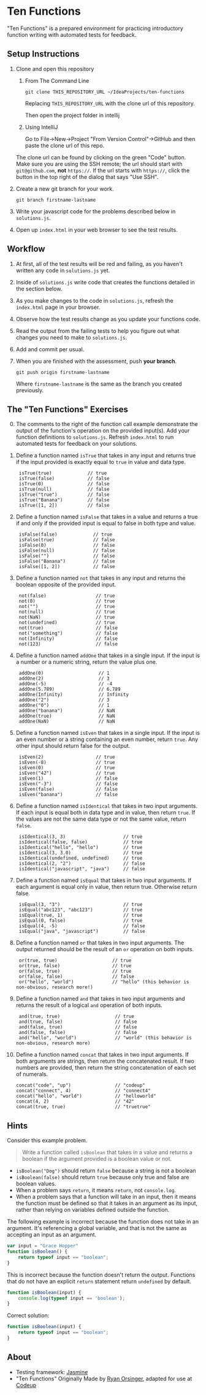 Ten Functions
=============

"Ten Functions" is a prepared environment for practicing introductory function
writing with automated tests for feedback.

## Setup Instructions

1. Clone and open this repository

    1. From The Command Line

        ```
        git clone THIS_REPOSITORY_URL ~/IdeaProjects/ten-functions
        ```

        Replacing `THIS_REPOSITORY_URL` with the clone url of this repository.

        Then open the project folder in intellij

    1. Using IntelliJ

        Go to File->New->Project "From Version Control"->GitHub and then paste
        the clone url of this repo.

    The clone url can be found by clicking on the green "Code" button. Make
    sure you are using the SSH remote; the url should start with
    `git@github.com`, **not** `https://`. If the url starts with `https://`,
    click the button in the top right of the dialog that says "Use SSH".

1. Create a new git branch for your work.

    ```
    git branch firstname-lastname
    ```

1. Write your javascript code for the problems described below in
   `solutions.js`.

1. Open up `index.html` in your web browser to see the test results.

## Workflow

1. At first, all of the test results will be red and failing, as you haven't
   written any code in `solutions.js` yet.

1. Inside of `solutions.js` write code that creates the functions detailed in
   the section below.

1. As you make changes to the code in `solutions.js`, refresh the `index.html`
   page in your browser.

1. Observe how the test results change as you update your functions code.

1. Read the output from the failing tests to help you figure out what changes
   you need to make to `solutions.js`.

1. Add and commit per usual.

1. When you are finished with the assessment, push **your branch**.

    ```
    git push origin firstname-lastname
    ```

    Where `firstname-lastname` is the same as the branch you created previously.

## The "Ten Functions" Exercises

0. The comments to the right of the function call example demonstrate the output
   of the function's operation on the provided input(s). Add your function
   definitions to `solutions.js`. Refresh `index.html` to run automated tests
   for feedback on your solutions.

1. Define a function named `isTrue` that takes in any input and returns true if
   the input provided is exactly equal to `true` in value and data type.

        isTrue(true)             // true
        isTrue(false)            // false
        isTrue(0)                // false
        isTrue(null)             // false
        isTrue("true")           // false
        isTrue("Banana")         // false
        isTrue([1, 2])           // false

2. Define a function named `isFalse` that takes in a value and returns a true if
   and only if the provided input is equal to false in both type and value.

        isFalse(false)             // true
        isFalse(true)              // false
        isFalse(0)                 // false
        isFalse(null)              // false
        isFalse("")                // false
        isFalse("Banana")          // false
        isFalse([1, 2])            // false

3. Define a function named `not` that takes in any input and returns the boolean
   opposite of the provided input.

        not(false)                  // true
        not(0)                      // true
        not("")                     // true
        not(null)                   // true
        not(NaN)                    // true
        not(undefined)              // true
        not(true)                   // false
        not("something")            // false
        not(Infinity)               // false
        not(123)                    // false

4. Define a function named `addOne` that takes in a single input. If the input
   is a number or a numeric string, return the value plus one.

        addOne(0)                    // 1
        addOne(2)                    // 3
        addOne(-5)                   // -4
        addOne(5.789)                // 6.789
        addOne(Infinity)             // Infinity
        addOne("2")                  // 3
        addOne("0")                  // 1
        addOne("banana")             // NaN
        addOne(true)                 // NaN
        addOne(NaN)                  // NaN


5. Define a function named `isEven` that takes in a single input. If the input
   is an even number or a string containing an even number, return `true`. Any
   other input should return false for the output.

        isEven(2)                   // true
        isEven(-8)                  // true
        isEven(0)                   // true
        isEven("42")                // true
        isEven(1)                   // false
        isEven("-3")                // false
        isEven(false)               // false
        isEven("banana")            // false

6. Define a function named `isIdentical` that takes in two input arguments. If
   each input is equal both in data type and in value, then return `true`. If
   the values are not the same data type or not the same value, return `false`.

        isIdentical(3, 3)                     // true
        isIdentical(false, false)             // true
        isIdentical("hello", "hello")         // true
        isIdentical(3, 3.0)                   // true
        isIdentical(undefined, undefined)     // true
        isIdentical(2, "2")                   // false
        isIdentical("javascript", "java")     // false

7. Define a function named `isEqual` that takes in two input arguments. If each
   argument is equal only in value, then return true. Otherwise return false.

        isEqual(3, "3")                       // true
        isEqual("abc123", "abc123")           // true
        isEqual(true, 1)                      // true
        isEqual(0, false)                     // true
        isEqual(4, -5)                        // false
        isEqual("java", "javascript")         // false

8. Define a function named `or` that takes in two input arguments. The output
   returned should be the result of an `or` operation on both inputs.

        or(true, true)                    // true
        or(true, false)                   // true
        or(false, true)                   // true
        or(false, false)                  // false
        or("hello", "world")              // "hello" (this behavior is non-obvious, research more!)

9. Define a function named `and` that takes in two input arguments and returns
   the result of a logical `and` operation of both inputs.

        and(true, true)                    // true
        and(true, false)                   // false
        and(false, true)                   // false
        and(false, false)                  // false
        and("hello", "world")              // "world" (this behavior is non-obvious, research more)


10. Define a function named `concat` that takes in two input arguments. If both
    arguments are strings, then return the concatenated result. If two numbers
    are provided, then return the string concatenation of each set of numerals.

        concat("code", "up")                // "codeup"
        concat("connect", 4)                // "connect4"
        concat("hello", "world")            // "helloworld"
        concat(4, 2)                        // "42"
        concat(true, true)                  // "truetrue"

## Hints

Consider this example problem.

> Write a function called `isBoolean` that takes in a value and returns a boolean if the argument provided is a boolean value or not.

- `isBoolean("Dog")` should return `false` because a string is not a boolean
- `isBoolean(false)` should return `true` because only true and false are boolean values.
- When a problem says `return`, it means `return`, not `console.log`.
- When a problem says that a function will take in an input, then it means the function must be defined so that it takes in an argument as its input, rather than relying on variables defined outside the function.

The following example is incorrect because the function does not take in an argument. It's referencing a global variable, and that is not the same as accepting an input as an argument.

```js
var input = "Grace Hopper"
function isBoolean() {
    return typeof input == "boolean";
}
```

This is incorrect because the function doesn't return the output. Functions that do not have an explicit `return` statement return `undefined` by default.

```js
function isBoolean(input) {
    console.log(typeof input == 'boolean');
}
```

Correct solution:

```js
function isBoolean(input) {
    return typeof input == "boolean";
}
```

## About

- Testing framework: <a href="https://github.com/jasmine/jasmine">Jasmine</a>
- "Ten Functions" Originally Made by [Ryan Orsinger](https://ryanorsinger.glitch.me/), adapted for use at [Codeup](https://codeup.com)
